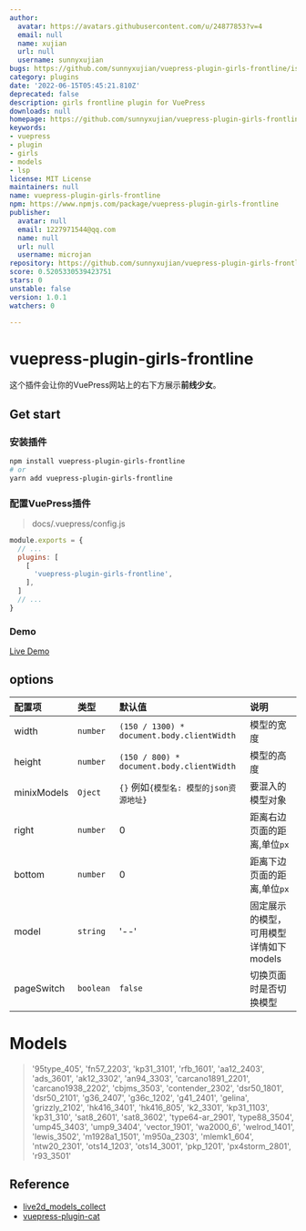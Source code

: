 ```yaml
---
author:
  avatar: https://avatars.githubusercontent.com/u/24877853?v=4
  email: null
  name: xujian
  url: null
  username: sunnyxujian
bugs: https://github.com/sunnyxujian/vuepress-plugin-girls-frontline/issues
category: plugins
date: '2022-06-15T05:45:21.810Z'
deprecated: false
description: girls frontline plugin for VuePress
downloads: null
homepage: https://github.com/sunnyxujian/vuepress-plugin-girls-frontline
keywords:
- vuepress
- plugin
- girls
- models
- lsp
license: MIT License
maintainers: null
name: vuepress-plugin-girls-frontline
npm: https://www.npmjs.com/package/vuepress-plugin-girls-frontline
publisher:
  avatar: null
  email: 1227971544@qq.com
  name: null
  url: null
  username: microjan
repository: https://github.com/sunnyxujian/vuepress-plugin-girls-frontline
score: 0.5205330539423751
stars: 0
unstable: false
version: 1.0.1
watchers: 0

---
```


# vuepress-plugin-girls-frontline

这个插件会让你的VuePress网站上的右下方展示**前线少女**。

## Get start
### 安装插件
```sh
npm install vuepress-plugin-girls-frontline
# or
yarn add vuepress-plugin-girls-frontline
```
### 配置VuePress插件
> docs/.vuepress/config.js
```js
module.exports = {
  // ...
  plugins: [
    [
      'vuepress-plugin-girls-frontline',
    ],
  ]
  // ...
}
```
### Demo
[ Live Demo ](http://xujian.site/vuepress-plugin-girls-frontline/)


## options
| 配置项      | 类型      | 默认值                                     | 说明                                   |
| :---------- | :-------- | :----------------------------------------- | :------------------------------------- |
| width       | `number`  | `(150 / 1300) * document.body.clientWidth` | 模型的宽度                             |
| height      | `number`  | `(150 / 800) * document.body.clientWidth`  | 模型的高度                             |
| minixModels | `Oject`   | `{}` 例如`{模型名: 模型的json资源地址}`    | 要混入的模型对象                       |
| right       | `number`  | 0                                          | 距离右边页面的距离,单位`px`            |
| bottom      | `number`  | 0                                          | 距离下边页面的距离,单位`px`            |
| model       | `string`  | '--'                                       | 固定展示的模型，可用模型详情如下models |
| pageSwitch  | `boolean` | `false`                                    | 切换页面时是否切换模型                 |

# Models

> '95type_405', 'fn57_2203', 'kp31_3101', 'rfb_1601', 'aa12_2403', 'ads_3601', 'ak12_3302', 'an94_3303', 'carcano1891_2201', 'carcano1938_2202', 'cbjms_3503', 'contender_2302', 'dsr50_1801', 'dsr50_2101', 'g36_2407', 'g36c_1202', 'g41_2401', 'gelina', 'grizzly_2102', 'hk416_3401', 'hk416_805', 'k2_3301', 'kp31_1103', 'kp31_310', 'sat8_2601', 'sat8_3602', 'type64-ar_2901', 'type88_3504', 'ump45_3403', 'ump9_3404', 'vector_1901', 'wa2000_6', 'welrod_1401', 'lewis_3502', 'm1928a1_1501', 'm950a_2303', 'mlemk1_604', 'ntw20_2301', 'ots14_1203', 'ots14_3001', 'pkp_1201', 'px4storm_2801', 'r93_3501'

## Reference

- [ live2d_models_collect ](https://gitee.com/rao_she/live2d_models_collect)  
- [ vuepress-plugin-cat ](https://github.com/QiShaoXuan/vuepress-plugin-cat)

